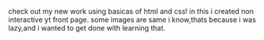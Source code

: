 check out my new work using basicas of html and css!
in this i created non interactive yt front page.
some images are same i know,thats because i was lazy,and i wanted to get done with learning that.
